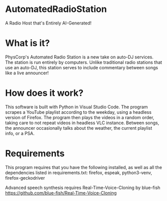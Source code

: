 # AutomatedRadioStation
A Radio Host that's Entirely AI-Generated!

# What is it?
PhysCorp's Automated Radio Station is a new take on auto-DJ services. The station is run entirely by computers. Unlike traditional radio stations that use an auto-DJ, this station serves to include commentary between songs like a live announcer!

# How does it work?
This software is built with Python in Visual Studio Code. The program scrapes a YouTube playlist according to the weekday, using a headless version of Firefox. The program then plays the videos in a random order, taking care to not repeat videos in headless VLC instance. Between songs, the announcer occasionally talks about the weather, the current playlist info, or a PSA.

# Requirements
This program requires that you have the following installed, as well as all the dependencies listed in requirements.txt:
firefox, espeak, python3-venv, firefox-geckodriver

Advanced speech synthesis requires Real-Time-Voice-Cloning by blue-fish
https://github.com/blue-fish/Real-Time-Voice-Cloning
